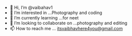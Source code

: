 - 👋 Hi, I’m @vaibahav1
- 👀 I’m interested in ...Photography and coding 
- 🌱 I’m currently learning ...for neet
- 💞️ I’m looking to collaborate on ...photography and editing 
- 📫 How to reach me ... itsvaibhavhere4you@gmail.com 

<!---
vaibahav1/vaibahav1 is a ✨ special ✨ repository because its `README.md` (this file) appears on your GitHub profile.
You can click the Preview link to take a look at your changes.
--->
